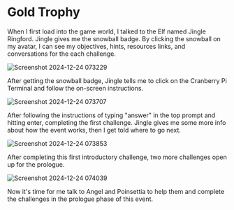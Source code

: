 # Gold Trophy

When I first load into the game world, I talked to the Elf named Jingle Ringford. Jingle gives me the snowball badge. By clicking the snowball on my avatar, I can see my objectives, hints, resources links, and conversations for the each challenge.

![Screenshot 2024-12-24 073229](https://github.com/user-attachments/assets/d7ce3b2a-1066-4e5b-bd81-64a921230990)

After getting the snowball badge, Jingle tells me to click on the Cranberry Pi Terminal and follow the on-screen instructions.

![Screenshot 2024-12-24 073707](https://github.com/user-attachments/assets/cf890bee-8d4b-43e7-b3ce-63f5696ed9a6)

After following the instructions of typing "answer" in the top prompt and hitting enter, completing the first challenge. Jingle gives me some more info about how the event works, then I get told where to go next.  

![Screenshot 2024-12-24 073853](https://github.com/user-attachments/assets/9c5e0d07-5faf-4f39-8a8e-770b299c576f)

After completing this first introductory challenge, two more challenges open up for the prologue.

![Screenshot 2024-12-24 074039](https://github.com/user-attachments/assets/b7089508-7496-4c0b-b95e-4914105c5591)

Now it's time for me talk to Angel and Poinsettia to help them and complete the challenges in the prologue phase of this event. 
